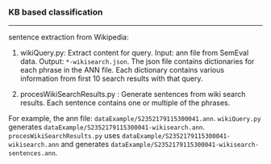 ### KB based classification
-----------------------------------
sentence extraction from Wikipedia: 

1. wikiQuery.py: Extract content for query. Input: ann file from SemEval data. Output: `*-wikisearch.json`. The json file contains dictionaries for each phrase in the ANN file. Each dictionary contains various information from first 10 search results with that query. 

2. procesWikiSearchResults.py : Generate sentences from wiki search results. Each sentence contains one or multiple of the phrases. 

For example, the ann file: `dataExample/S2352179115300041.ann`. `wikiQuery.py` generates `dataExample/S2352179115300041-wikisearch.ann`. `procesWikiSearchResults.py` uses `dataExample/S2352179115300041-wikisearch.ann` and generates `dataExample/S2352179115300041-wikisearch-sentences.ann`.  

